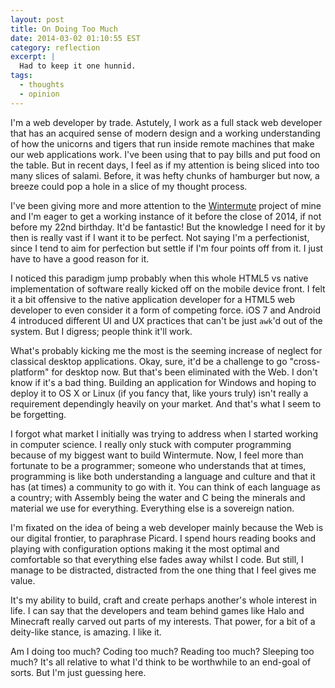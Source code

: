 ```yaml
---
layout: post
title: On Doing Too Much
date: 2014-03-02 01:10:55 EST
category: reflection
excerpt: |
  Had to keep it one hunnid.
tags:
  - thoughts
  - opinion
---
```


I'm a web developer by trade. Astutely, I work as a full stack web
developer that has an acquired sense of modern design and a working
understanding of how the unicorns and tigers that run inside remote machines
that make our web applications work. I've been using that to pay bills and put
food on the table. But in recent days, I feel as if my attention is being
sliced into too many slices of salami. Before, it was hefty chunks of
hamburger but now, a breeze could pop a hole in a slice of my thought process.

I've been giving more and more attention to the [Wintermute][1] project of
mine and I'm eager to get a working instance of it before the close of 2014,
if not before my 22nd birthday. It'd be fantastic! But the knowledge
I need for it by then is really vast if I want it to be perfect. Not saying
I'm a perfectionist, since I tend to aim for perfection but settle if I'm four
points off from it. I just have to have a good reason for it.

I noticed this paradigm jump probably when this whole HTML5 vs native
implementation of software really kicked off on the mobile device front. I
felt it a bit offensive to the native application developer for a HTML5 web
developer to even consider it a form of competing force. iOS 7 and Android 4
introduced different UI and UX practices that can't be just `awk`'d out of the
system. But I digress; people think it'll work.

What's probably kicking me the most is the seeming increase of neglect for
classical desktop applications. Okay, sure, it'd be a challenge to go
"cross-platform" for desktop now. But that's been eliminated with the Web. I
don't know if it's a bad thing. Building an application for Windows and hoping
to deploy it to OS X or Linux (if you fancy that, like yours truly) isn't
really a requirement dependingly heavily on your market. And that's what I
seem to be forgetting.

I forgot what market I initially was trying to address when I started working
in computer science. I really only stuck with computer programming because of
my biggest want to build Wintermute. Now, I feel more than fortunate to be a
programmer; someone who understands that at times, programming is like both
understanding a language and culture and that it has (at times) a community to
go with it. You can think of each language as a country; with Assembly being
the water and C being the minerals and material we use for everything.
Everything else is a sovereign nation.

I'm fixated on the idea of being a web developer mainly because the Web is our
digital frontier, to paraphrase Picard. I spend hours reading books and
playing with configuration options making it the most optimal and comfortable
so that everything else fades away whilst I code. But still, I manage to be
distracted, distracted from the one thing that I feel gives me value.

It's my ability to build, craft and create perhaps another's whole interest in
life. I can say that the developers and team behind games like Halo and
Minecraft really carved out parts of my interests. That power, for a bit of a
deity-like stance, is amazing. I like it.

Am I doing too much? Coding too much? Reading too much? Sleeping too much?
It's all relative to what I'd think to be worthwhile to an end-goal of sorts.
But I'm just guessing here.

[1]: http://wintermute.jalcine.me
